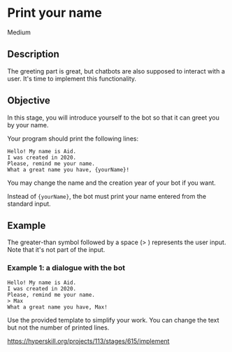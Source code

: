 # Print your name
 Medium

## Description
The greeting part is great, but chatbots are also supposed to interact with a user. It's time to implement this functionality.

## Objective
In this stage, you will introduce yourself to the bot so that it can greet you by your name.

Your program should print the following lines:

```
Hello! My name is Aid.
I was created in 2020.
Please, remind me your name.
What a great name you have, {yourName}!
```
You may change the name and the creation year of your bot if you want.

Instead of ```{yourName}```, the bot must print your name entered from the standard input.

## Example
The greater-than symbol followed by a space (> ) represents the user input. Note that it's not part of the input.

### Example 1: a dialogue with the bot
```
Hello! My name is Aid.
I was created in 2020.
Please, remind me your name.
> Max
What a great name you have, Max!
```
Use the provided template to simplify your work. You can change the text but not the number of printed lines.



https://hyperskill.org/projects/113/stages/615/implement
